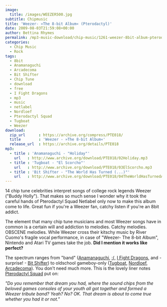 ```yaml
---
image:
  title: /images/WEEZER500.jpg
subtitle: Chipmusic
title: 'Weezer- »The 8-bit Album« (Pterodactyl)'
date: 2009-08-03T21:59:08+00:00
author: Bettina Rhymes
permalink: /mp3-music-download/chip-music/1261-weezer-8bit-album-pterodactyl
categories:
  - Chip Music
  - Rock
tags:
  - 8bit
  - Anamanaguchi
  - Arcadecoma
  - Bit Shifter
  - Chip Tune
  - download
  - free
  - I Fight Dragons
  - mp3
  - music
  - netlabel
  - Nordloef
  - Pterodactyl Squad
  - Tugboat
  - Weezer
download:
  zip_url      : https://archive.org/compress/PTE018/
  title        : 'Weezer - »The 8-bit Album«'
  release_url  : https://archive.org/details/PTE018
mp3:
  - title : 'Anamanaguchi - "Holiday"'
    url   : http://www.archive.org/download/PTE018/02Holiday.mp3
  - title : 'Tugboat - "El Scorcho"'
    url   : http://www.archive.org/download/PTE018/03ElScorcho.mp3
  - title : 'Bit Shifter - "The World Has Turned (...)"'
    url   : http://www.archive.org/download/PTE018/04TheWorldHasTurnedAndLeftMeHere.mp3
---
```

14 chip tune celebrities interpret songs of college rock legends Weezer ("Buddy Holly"). That makes so much sense I wonder why it took the careful hands of Pterodactyl Squad Netlabel only now to make this album come to life. Great fun if you're a Weezer fan, catchy listen if you're an 8bit addict.<!--more-->

The element that many chip tune musicians and most Weezer songs have in common is a certain will and addiction to melodies. Catchy melodies. OBSCENE melodies. While Weezer cross their kitschy music by River Cuomo's fragile vocal performance, in case of "Weezer- The 8-bit Album", Nintendo and Atari TV games take the job. **Did I mention it works like perfect?**

The spectrum ranges from "band" (<a href="http://www.anamanaguchi.com/" target="_blank">Anamanaguchi</a>, <a href="http://www.myspace.com/colonopenbracket" target="_blank">:(</a>, <a href="http://www.ifightdragons.com/" target="_blank">I Fight Dragons</a>, and - surprise! - <a href="http://bit.shifter.net/" target="_blank">Bit Shifter</a>) to oldschool gameboy-only (<a href="http://www.myspace.com/tugboat" target="_blank">Tugboat</a>, <a href="http://www.myspace.com/nordloef" target="_blank">Nordloef</a>, <a href="http://www.myspace.com/arcadecoma" target="_blank">Arcadecoma</a>). You don't need much more. This is the lovely liner notes <a href="http://www.ptesquad.com/" target="_blank">Pterodactyl Squad</a> put on:

_"Do you remember that dream you had, where the sound chips from the beloved games consoles of your youth all got together and formed a Weezer tribute band? Yeah? No? OK. That dream is about to come true whether you had it or not."_
